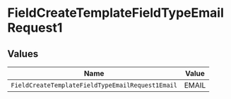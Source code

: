 # FieldCreateTemplateFieldTypeEmailRequest1


## Values

| Name                                             | Value                                            |
| ------------------------------------------------ | ------------------------------------------------ |
| `FieldCreateTemplateFieldTypeEmailRequest1Email` | EMAIL                                            |